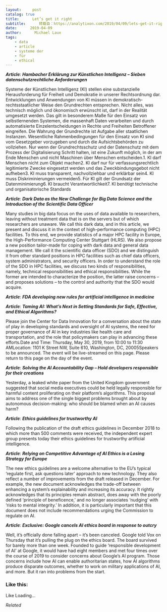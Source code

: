 ```yaml
---
layout:     post
catalog: true
title:      Let’s get it right
subtitle:      转载自：https://analytixon.com/2019/04/09/lets-get-it-right-27/
date:      2019-04-09
author:      Michael Laux
tags:
    - data
    - article
    - systeme der
    - für
    - ethical
---
```


***Article***: ***Hambacher Erklärung zur Künstlichen Intelligenz – Sieben datenschutzrechtliche Anforderungen***

Systeme der Künstlichen Intelligenz (KI) stellen eine substanzielle Herausforderung für Freiheit und Demokratie in unserer Rechtsordnung dar. Entwicklungen und Anwendungen von KI müssen in demokratisch-rechtsstaatlicher Weise den Grundrechten entsprechen. Nicht alles, was technisch möglich und ökonomisch erwünscht ist, darf in der Realität umgesetzt werden. Das gilt in besonderem Maße für den Einsatz von selbstlernenden Systemen, die massenhaft Daten verarbeiten und durch automatisierte Einzelentscheidungen in Rechte und Freiheiten Betroffener eingreifen. Die Wahrung der Grundrechte ist Aufgabe aller staatlichen Instanzen. Wesentliche Rahmenbedingungen für den Einsatz von KI sind vom Gesetzgeber vorzugeben und durch die Aufsichtsbehörden zu vollziehen. Nur wenn der Grundrechtsschutz und der Datenschutz mit dem Prozess der Digitalisierung Schritt halten, ist eine Zukunft möglich, in der am Ende Menschen und nicht Maschinen über Menschen entscheiden.1. KI darf Menschen nicht zum Objekt machen2. KI darf nur für verfassungsrechtlich legitimierte Zwecke eingesetzt werden und das Zweckbindungsgebot nicht aufheben3. KI muss transparent, nachvollziehbar und erklärbar sein4. KI muss Diskriminierungen vermeiden5. Für KI gilt der Grundsatz der Datenminimierung6. KI braucht Verantwortlichkeit7. KI benötigt technische und organisatorische Standards

***Article***: ***Dark Data as the New Challenge for Big Data Science and the Introduction of the Scientific Data Officer***

Many studies in big data focus on the uses of data available to researchers, leaving without treatment data that is on the servers but of which researchers are unaware. We call this dark data, and in this article, we present and discuss it in the context of high-performance computing (HPC) facilities. To this end, we provide statistics of a major HPC facility in Europe, the High-Performance Computing Center Stuttgart (HLRS). We also propose a new position tailor-made for coping with dark data and general data management. We call it the scientific data officer (SDO) and we distinguish it from other standard positions in HPC facilities such as chief data officers, system administrators, and security officers. In order to understand the role of the SDO in HPC facilities, we discuss two kinds of responsibilities, namely, technical responsibilities and ethical responsibilities. While the former are intended to characterize the position, the latter raise concerns – and proposes solutions – to the control and authority that the SDO would acquire.

***Article***: ***FDA developing new rules for artificial intelligence in medicine***

***Article***: ***Taming AI: What’s Next in Setting Standards for Safe, Effective, and Ethical Algorithms?***

Please join the Center for Data Innovation for a conversation about the state of play in developing standards and oversight of AI systems, the need for proper governance of AI in key industries like health care and transportation, and the role that policymakers can play in advancing these efforts.Date and Time: Thursday, May 30, 2019, from 10:00 to 11:30 AMLocation: 1101 K Street NW, Suite 610, Washington, DC, 20005Speakers to be announced. The event will be live-streamed on this page. Please return to this page on the day of the event.

***Article***: ***Solving the AI Accountability Gap – Hold developers responsible for their creations***

Yesterday, a leaked white paper from the United Kingdom government suggested that social media executives could be held legally responsible for harmful content proliferating on their platform’s algorithms. This proposal aims to address one of the single biggest problems brought about by autonomous decision-making: who should be blamed when an AI causes harm?

***Article***: ***Ethics guidelines for trustworthy AI***

Following the publication of the draft ethics guidelines in December 2018 to which more than 500 comments were received, the independent expert group presents today their ethics guidelines for trustworthy artificial intelligence.

***Article***: ***Relying on Competitive Advantage of AI Ethics is a Losing Strategy for Europe***

The new ethics guidelines are a welcome alternative to the EU’s typical ‘regulate first, ask questions later’ approach to new technology. They also reflect a number of improvements from the draft released in December. For example, the new document acknowledges the trade-off between enhancing a system’s explainability and increasing its accuracy. It rightly acknowledges that its principles remain abstract, does away with the poorly defined ‘principle of beneficence,’ and no longer associates ‘nudging’ with ‘risks to mental integrity.’ In addition, it is particularly important that this document does not include recommendations urging the Commission to regulate on AI.

***Article***: ***Exclusive: Google cancels AI ethics board in response to outcry***

Well, it’s officially done falling apart – it’s been canceled. Google told Vox on Thursday that it’s pulling the plug on the ethics board. The board survived for barely more than one week. Founded to guide ‘responsible development of AI’ at Google, it would have had eight members and met four times over the course of 2019 to consider concerns about Google’s AI program. Those concerns include how AI can enable authoritarian states, how AI algorithms produce disparate outcomes, whether to work on military applications of AI, and more. But it ran into problems from the start.





### Like this:

Like Loading...


*Related*

